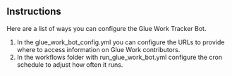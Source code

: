 ## Instructions ##
Here are a list of ways you can configure the Glue Work Tracker Bot.
1. In the glue_work_bot_config.yml you can configure the URLs to provide where to access information on Glue Work contributors.
2. In the workflows folder with run_glue_work_bot.yml configure the cron schedule to adjust how often it runs.